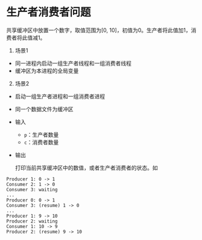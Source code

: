 # 生产者消费者问题

共享缓冲区中放置一个数字，取值范围为[0, 10]，初值为0。生产者将此值加1，消费者将此值减1。

1. 场景1
  * 同一进程内启动一组生产者线程和一组消费者线程
  * 缓冲区为本进程的全局变量
2. 场景2
  * 启动一组生产者进程和一组消费者进程
  * 同一个数据文件为缓冲区

* 输入
  * `p`：生产者数量
  * `c`：消费者数量
* 输出

  打印当前共享缓冲区中的数值，或者生产者消费者的状态。如
```
Producer 1: 0 -> 1
Consumer 2: 1 -> 0
Consumer 3: waiting
...
Producer 0: 0 -> 1
Consumer 3: (resume) 1 -> 0
...
Producer 1: 9 -> 10
Producer 2: waiting
Consumer 1: 10 -> 9
Producer 2: (resume) 9 -> 10
```

